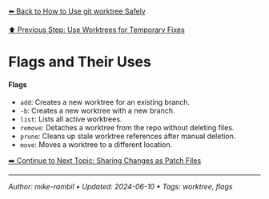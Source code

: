 [⬅️ Back to How to Use git worktree Safely](https://github.com/mike-rambil/Advanced-Git/blob/main/contents/how-to-use-git-worktree-safely.md)

[⬆️ Previous Step: Use Worktrees for Temporary Fixes](https://github.com/mike-rambil/Advanced-Git/blob/main/contents/use-worktrees-for-temporary-fixes.md)

# Flags and Their Uses


#### Flags
- `add`: Creates a new worktree for an existing branch.
- `-b`: Creates a new worktree with a new branch.
- `list`: Lists all active worktrees.
- `remove`: Detaches a worktree from the repo without deleting files.
- `prune`: Cleans up stale worktree references after manual deletion.
- `move`: Moves a worktree to a different location.


[➡️ Continue to Next Topic: Sharing Changes as Patch Files](https://github.com/mike-rambil/Advanced-Git/blob/main/contents/sharing-changes-as-patch-files.md)

---

_Author: mike-rambil • Updated: 2024-06-10 • Tags: worktree, flags_
